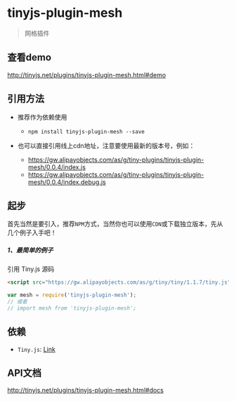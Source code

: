 # tinyjs-plugin-mesh

> 网格插件

## 查看demo

http://tinyjs.net/plugins/tinyjs-plugin-mesh.html#demo

## 引用方法

- 推荐作为依赖使用

  - `npm install tinyjs-plugin-mesh --save`

- 也可以直接引用线上cdn地址，注意要使用最新的版本号，例如：

  - https://gw.alipayobjects.com/as/g/tiny-plugins/tinyjs-plugin-mesh/0.0.4/index.js
  - https://gw.alipayobjects.com/as/g/tiny-plugins/tinyjs-plugin-mesh/0.0.4/index.debug.js

## 起步
首先当然是要引入，推荐`NPM`方式，当然你也可以使用`CDN`或下载独立版本，先从几个例子入手吧！

##### 1、最简单的例子

引用 Tiny.js 源码
``` html
<script src="https://gw.alipayobjects.com/as/g/tiny/tiny/1.1.7/tiny.js"></script>
```
``` js
var mesh = require('tinyjs-plugin-mesh');
// 或者
// import mesh from 'tinyjs-plugin-mesh';
```

## 依赖
- `Tiny.js`: [Link](http://tinyjs.net/api)

## API文档

http://tinyjs.net/plugins/tinyjs-plugin-mesh.html#docs
